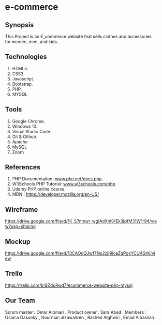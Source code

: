 # e-commerce

## Synopsis

This Project is an E_commerce website that sells clothes and accessories for women, men, and kids.

## Technologies

1. HTML5.
2. CSS3.
3. Javascript.
4. Bootstrap.
5. PHP.
6. MYSQL

## Tools

1. Google Chrome.
2. Windows 10.
3. Visual Studio Code.
4. Git & Github.
5. Apache
6. MySQL
7. Zoom

## References

1. PHP Documentation: www.php.net/docs.php.
2. W3Schools PHP Tutorial: www.w3schools.com/php.
3. Udemy PHP online course.
4. MDN : https://developer.mozilla.org/en-US/

## Wireframe

https://drive.google.com/file/d/1K_S7nmwr_wgIAdXnK4Ek3ipfM31W1r94/view?usp=sharing

## Mockup
https://drive.google.com/file/d/10CAOoQJwf7No2cjI9lceZqPgxYCU4GrK/view
## Trello

https://trello.com/b/9ZduRwd7/ecommerce-website-php-mysql

## Our Team

Scrum master : Omar Alomari .
Product owner : Sara Abed .
Members : Osama Dasooky , Nourman alzawahreh , Rashed Alghwiri , Emad Alhashah .
